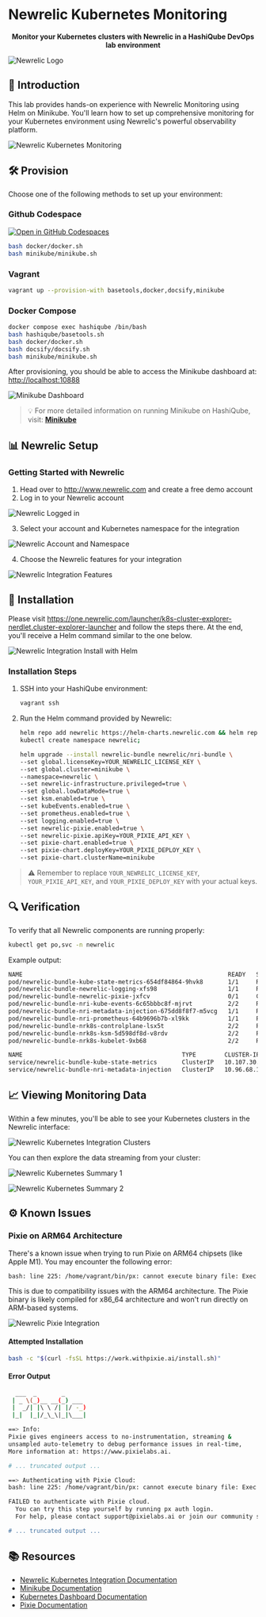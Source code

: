 # Newrelic Kubernetes Monitoring

<div align="center">
  <p><strong>Monitor your Kubernetes clusters with Newrelic in a HashiQube DevOps lab environment</strong></p>
</div>

![Newrelic Logo](images/newrelic-logo.png?raw=true "Newrelic Logo")

## 🚀 Introduction

This lab provides hands-on experience with Newrelic Monitoring using Helm on Minikube. You'll learn how to set up comprehensive monitoring for your Kubernetes environment using Newrelic's powerful observability platform.

![Newrelic Kubernetes Monitoring](images/newrelic-kubernetes-monitoring.png?raw=true "Newrelic Kubernetes Monitoring")

## 🛠️ Provision

Choose one of the following methods to set up your environment:

<!-- tabs:start -->

### **Github Codespace**

[![Open in GitHub Codespaces](https://github.com/codespaces/badge.svg)](https://codespaces.new/star3am/hashiqube?quickstart=1)

```bash
bash docker/docker.sh
bash minikube/minikube.sh
```

### **Vagrant**

```bash
vagrant up --provision-with basetools,docker,docsify,minikube
```

### **Docker Compose**

```bash
docker compose exec hashiqube /bin/bash
bash hashiqube/basetools.sh
bash docker/docker.sh
bash docsify/docsify.sh
bash minikube/minikube.sh
```
<!-- tabs:end -->

After provisioning, you should be able to access the Minikube dashboard at: <http://localhost:10888>

![Minikube Dashboard](images/minikube.png?raw=true "Minikube Dashboard")

> 💡 For more detailed information on running Minikube on HashiQube, visit: [**Minikube**](minikube/#minikube)

## 📊 Newrelic Setup

### Getting Started with Newrelic

1. Head over to <http://www.newrelic.com> and create a free demo account
2. Log in to your Newrelic account

![Newrelic Logged in](images/01-newrelic-logged-in.png?raw=true "Newrelic Logged in")

3. Select your account and Kubernetes namespace for the integration

![Newrelic Account and Namespace](images/02-newrelic-select-account-and-namespace.png?raw=true "Newrelic Account and Namespace")

4. Choose the Newrelic features for your integration

![Newrelic Integration Features](images/03-newrelic-features.png?raw=true "Newrelic Integration Features")

## 🧩 Installation

Please visit <https://one.newrelic.com/launcher/k8s-cluster-explorer-nerdlet.cluster-explorer-launcher> and follow the steps there. At the end, you'll receive a Helm command similar to the one below.

![Newrelic Integration Install with Helm](images/04-newrelic-install-with-helm.png?raw=true "Newrelic Integration Install with Helm")

### Installation Steps

1. SSH into your HashiQube environment:

   ```bash
   vagrant ssh
   ```

2. Run the Helm command provided by Newrelic:

   ```bash
   helm repo add newrelic https://helm-charts.newrelic.com && helm repo update && \
   kubectl create namespace newrelic; 
   
   helm upgrade --install newrelic-bundle newrelic/nri-bundle \
   --set global.licenseKey=YOUR_NEWRELIC_LICENSE_KEY \
   --set global.cluster=minikube \
   --namespace=newrelic \
   --set newrelic-infrastructure.privileged=true \
   --set global.lowDataMode=true \
   --set ksm.enabled=true \
   --set kubeEvents.enabled=true \
   --set prometheus.enabled=true \
   --set logging.enabled=true \
   --set newrelic-pixie.enabled=true \
   --set newrelic-pixie.apiKey=YOUR_PIXIE_API_KEY \
   --set pixie-chart.enabled=true \
   --set pixie-chart.deployKey=YOUR_PIXIE_DEPLOY_KEY \
   --set pixie-chart.clusterName=minikube
   ```

> ⚠️ Remember to replace `YOUR_NEWRELIC_LICENSE_KEY`, `YOUR_PIXIE_API_KEY`, and `YOUR_PIXIE_DEPLOY_KEY` with your actual keys.

## 🔍 Verification

To verify that all Newrelic components are running properly:

```bash
kubectl get po,svc -n newrelic
```

Example output:

```bash
NAME                                                          READY   STATUS                       RESTARTS      AGE
pod/newrelic-bundle-kube-state-metrics-654df84864-9hvk8       1/1     Running                      0             19m
pod/newrelic-bundle-newrelic-logging-xfs98                    1/1     Running                      0             19m
pod/newrelic-bundle-newrelic-pixie-jxfcv                      0/1     CreateContainerConfigError   0             19m
pod/newrelic-bundle-nri-kube-events-6c65bbbc8f-mjrvt          2/2     Running                      0             19m
pod/newrelic-bundle-nri-metadata-injection-675dd8f8f7-m5vcg   1/1     Running                      0             19m
pod/newrelic-bundle-nri-prometheus-64b9696b7b-xl9kk           1/1     Running                      0             19m
pod/newrelic-bundle-nrk8s-controlplane-lsx5t                  2/2     Running                      1 (17m ago)   19m
pod/newrelic-bundle-nrk8s-ksm-5d598df8d-v8rdv                 2/2     Running                      0             19m
pod/newrelic-bundle-nrk8s-kubelet-9xb68                       2/2     Running                      0             19m

NAME                                             TYPE        CLUSTER-IP      EXTERNAL-IP   PORT(S)    AGE
service/newrelic-bundle-kube-state-metrics       ClusterIP   10.107.30.223   <none>        8080/TCP   19m
service/newrelic-bundle-nri-metadata-injection   ClusterIP   10.96.68.196    <none>        443/TCP    19m
```

## 📈 Viewing Monitoring Data

Within a few minutes, you'll be able to see your Kubernetes clusters in the Newrelic interface:

![Newrelic Kubernetes Integration Clusters](images/05-newrelic-kuibernetes-clusters.png?raw=true "Newrelic Kubernetes Integration Clusters")

You can then explore the data streaming from your cluster:

![Newrelic Kubernetes Summary 1](images/06-newrelic-summary-01.png?raw=true "Newrelic Kubernetes Summary 1")

![Newrelic Kubernetes Summary 2](images/06-newrelic-summary-02.png?raw=true "Newrelic Kubernetes Summary 2")

## ⚙️ Known Issues

### Pixie on ARM64 Architecture

There's a known issue when trying to run Pixie on ARM64 chipsets (like Apple M1). You may encounter the following error:

```bash
bash: line 225: /home/vagrant/bin/px: cannot execute binary file: Exec format error
```

This is due to compatibility issues with the ARM64 architecture. The Pixie binary is likely compiled for x86_64 architecture and won't run directly on ARM-based systems.

![Newrelic Pixie Integration](images/07-newrelic-pixie.png?raw=true "Newrelic Pixie Integration")

#### Attempted Installation

```bash
bash -c "$(curl -fsSL https://work.withpixie.ai/install.sh)"
```

#### Error Output

```bash
  ___  _       _
 | _ \(_)__ __(_) ___
 |  _/| |\ \ /| |/ -_)
 |_|  |_|/_\_\|_|\___|

==> Info:
Pixie gives engineers access to no-instrumentation, streaming &
unsampled auto-telemetry to debug performance issues in real-time,
More information at: https://www.pixielabs.ai.

# ... truncated output ...

==> Authenticating with Pixie Cloud:
bash: line 225: /home/vagrant/bin/px: cannot execute binary file: Exec format error

FAILED to authenticate with Pixie cloud. 
  You can try this step yourself by running px auth login.
  For help, please contact support@pixielabs.ai or join our community slack/github"

# ... truncated output ...
```

## 📚 Resources

- [Newrelic Kubernetes Integration Documentation](https://docs.newrelic.com/docs/kubernetes-pixie/kubernetes-integration/installation/kubernetes-integration-install-configure)
- [Minikube Documentation](https://kubernetes.io/docs/tasks/tools/install-minikube/)
- [Kubernetes Dashboard Documentation](https://kubernetes.io/docs/tasks/access-application-cluster/web-ui-dashboard/)
- [Pixie Documentation](https://work.withpixie.ai/docs)
